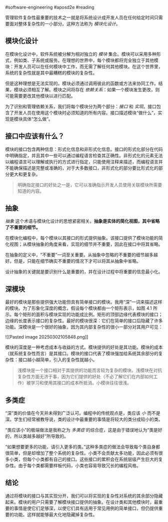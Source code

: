 #software-engineering #aposd2e #reading 

管理软件复杂性最重要的技术之一就是将系统设计成开发人员在任何给定时间只需要面对整体复杂性的一小部分。这种方法称为 _模块化设计_。

## 模块化设计

在模块化设计中，软件系统被分解为相对独立的 _模块_ 集合。模块可以采用多种形式，例如类、子系统或服务。在理想的世界中，每个模块都将完全独立于其他模块：开发人员可以在任何模块中工作，而无需了解任何其他模块。在这个世界里，系统的复杂性就是其中最糟糕的模块的复杂性。

但是这种理想是无法实现的。模块必须通过调用彼此的函数或方法来协同工作。结果，模块必须相互了解。模块之间将存在 _依赖关系_：如果一个模块发生更改，则可能需要更改其他模块以进行匹配。

为了识别和管理依赖关系，我们将每个模块分为两个部分：_接口_ 和 _实现_。接口包含了开发人员在使用这个模块时必须知道的所有内容。接口描述模块“做什么”，实现是模块具体“怎么做”。

## 接口中应该有什么？

模块的接口包含两种信息：形式化信息和非形式化信息。接口的形式化部分在代码中明确指定，并且其中一些可以通过编程语言检查其正确性。非形式化的元素无法以编程语言可以理解或执行的方式进行指定，只能使用注释来描述，而编程语言并不能确保描述是完整或准确的，对于大多数接口，非形式化的部分要比形式化的部分更大和更复杂。

> 明确指定接口的好处之一是，它可以准确指示开发人员使用关联模块所需要知道的内容。

## 抽象

_抽象_ 这个术语与模块化设计的思想紧密相关。**抽象是实体的简化视图，其中省略了不重要的细节。**

在模块化编程中，每个模块以其接口的形式提供抽象。该接口提供了模块功能的简化视图；从模块抽象的角度来看，实现的细节并不重要，因此在接口中将其省略。

在抽象的定义中，“不重要”一词至关重要。从抽象中忽略的不重要的细节越多越好。但是，只能在细节确实不重要的情况下才可以将其从抽象中省略。

设计抽象的关键就是要识别什么是重要的，并在设计过程中将重要的信息最小化。

## 深模块

最好的模块是那些提供强大功能但具有简单接口的模块。我用“深”一词来描述这样的模块。为了形象化深度的概念，假设每个模块都由一个矩形表示，如图 4.1 所示。每个矩形的面积与模块实现的功能成比例。矩形的顶部边缘代表模块的接口；边缘的长度表示接口的复杂性。最好的模块很深：它们在简单的接口后隐藏了许多功能。深模块是一个很好的抽象，因为其内部复杂性的很小一部分对其用户可见：

![[Pasted image 20250302105848.png]]

模块的深度是一种考虑成本与收益的方式。模块提供的好处是其功能。模块的成本（就系统复杂性而言）是其接口。模块的接口代表了模块强加给系统其余部分的复杂性：接口越小越简单，引入的复杂性就越小。

> 浅模块是一个接口相对于其提供的功能而言较为复杂的模块。浅模块在对抗复杂性方面无济于事，因为它们提供的好处（不必了解它们在内部如何工作）被学习和使用其接口的成本所抵消。小模块往往很浅。

## 多类症

“深”类的价值在今天并未得到广泛认可。编程中的传统观点是，类应该 _小_ 而不是深。学生们经常被教导说，类的设计中最重要的事情是将较大的类分成较小的类。

“类应该小”的极端做法是我称之为 _多类症_ 的综合症，这是由于错误地认为“类是好的，所以类越多越好”所导致的。

“如果想要更多的功能，请引入更多的类。”这种多类症的做法会导致每个类自身都很简单，但是却增加了整个系统的复杂性。小类不会贡献太多功能，因此必须有很多小类，但每个小类都有自己的接口。这些接口的累积会在系统层级产生巨大的复杂性。由于每个类都需要样板代码，小类也容易导致冗长的编程风格。

## 结论

通过将模块的接口与其实现分开，我们可以将实现的复杂性对系统的其余部分隐藏起来。模块的用户只需要了解模块接口提供的抽象。在设计类和其他模块时，最重要的事情是使它们足够深，以使它们具有适用于常见用例的简单接口，但仍提供重要的功能。这样就能够最大化地隐藏掉复杂性。